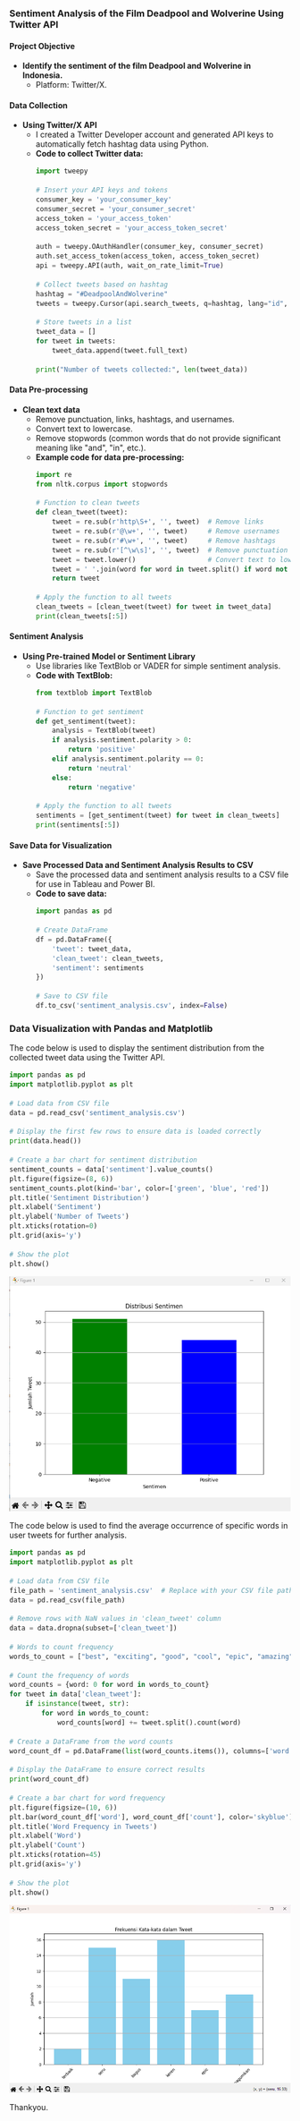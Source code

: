 ### Sentiment Analysis of the Film Deadpool and Wolverine Using Twitter API

#### Project Objective
- **Identify the sentiment of the film Deadpool and Wolverine in Indonesia.**
  - Platform: Twitter/X.

#### Data Collection
- **Using Twitter/X API**
  - I created a Twitter Developer account and generated API keys to automatically fetch hashtag data using Python.
  - **Code to collect Twitter data:**
    ```python
    import tweepy

    # Insert your API keys and tokens
    consumer_key = 'your_consumer_key'
    consumer_secret = 'your_consumer_secret'
    access_token = 'your_access_token'
    access_token_secret = 'your_access_token_secret'

    auth = tweepy.OAuthHandler(consumer_key, consumer_secret)
    auth.set_access_token(access_token, access_token_secret)
    api = tweepy.API(auth, wait_on_rate_limit=True)

    # Collect tweets based on hashtag
    hashtag = "#DeadpoolAndWolverine"
    tweets = tweepy.Cursor(api.search_tweets, q=hashtag, lang="id", tweet_mode='extended').items(1000)

    # Store tweets in a list
    tweet_data = []
    for tweet in tweets:
        tweet_data.append(tweet.full_text)

    print("Number of tweets collected:", len(tweet_data))
    ```

#### Data Pre-processing
- **Clean text data**
  - Remove punctuation, links, hashtags, and usernames.
  - Convert text to lowercase.
  - Remove stopwords (common words that do not provide significant meaning like "and", "in", etc.).
  - **Example code for data pre-processing:**
    ```python
    import re
    from nltk.corpus import stopwords

    # Function to clean tweets
    def clean_tweet(tweet):
        tweet = re.sub(r'http\S+', '', tweet)  # Remove links
        tweet = re.sub(r'@\w+', '', tweet)     # Remove usernames
        tweet = re.sub(r'#\w+', '', tweet)     # Remove hashtags
        tweet = re.sub(r'[^\w\s]', '', tweet)  # Remove punctuation
        tweet = tweet.lower()                  # Convert text to lowercase
        tweet = ' '.join(word for word in tweet.split() if word not in stopwords.words('indonesian'))
        return tweet

    # Apply the function to all tweets
    clean_tweets = [clean_tweet(tweet) for tweet in tweet_data]
    print(clean_tweets[:5])
    ```

#### Sentiment Analysis
- **Using Pre-trained Model or Sentiment Library**
  - Use libraries like TextBlob or VADER for simple sentiment analysis.
  - **Code with TextBlob:**
    ```python
    from textblob import TextBlob

    # Function to get sentiment
    def get_sentiment(tweet):
        analysis = TextBlob(tweet)
        if analysis.sentiment.polarity > 0:
            return 'positive'
        elif analysis.sentiment.polarity == 0:
            return 'neutral'
        else:
            return 'negative'

    # Apply the function to all tweets
    sentiments = [get_sentiment(tweet) for tweet in clean_tweets]
    print(sentiments[:5])
    ```

#### Save Data for Visualization
- **Save Processed Data and Sentiment Analysis Results to CSV**
  - Save the processed data and sentiment analysis results to a CSV file for use in Tableau and Power BI.
  - **Code to save data:**
    ```python
    import pandas as pd

    # Create DataFrame
    df = pd.DataFrame({
        'tweet': tweet_data,
        'clean_tweet': clean_tweets,
        'sentiment': sentiments
    })

    # Save to CSV file
    df.to_csv('sentiment_analysis.csv', index=False)
    ```

### Data Visualization with Pandas and Matplotlib

The code below is used to display the sentiment distribution from the collected tweet data using the Twitter API.

```python
import pandas as pd
import matplotlib.pyplot as plt

# Load data from CSV file
data = pd.read_csv('sentiment_analysis.csv')

# Display the first few rows to ensure data is loaded correctly
print(data.head())

# Create a bar chart for sentiment distribution
sentiment_counts = data['sentiment'].value_counts()
plt.figure(figsize=(8, 6))
sentiment_counts.plot(kind='bar', color=['green', 'blue', 'red'])
plt.title('Sentiment Distribution')
plt.xlabel('Sentiment')
plt.ylabel('Number of Tweets')
plt.xticks(rotation=0)
plt.grid(axis='y')

# Show the plot
plt.show()
```

![Sentiment Distribution](https://github.com/byf1sh/Data-Analysis-Project/blob/main/Sentiment%20Analysis%20Of%20the%20Film%20Deadpool%20And%20Wolverine/Assets/Positive-Negative-Sentiment.png?raw=true)

The code below is used to find the average occurrence of specific words in user tweets for further analysis.

```python
import pandas as pd
import matplotlib.pyplot as plt

# Load data from CSV file
file_path = 'sentiment_analysis.csv'  # Replace with your CSV file path
data = pd.read_csv(file_path)

# Remove rows with NaN values in 'clean_tweet' column
data = data.dropna(subset=['clean_tweet'])

# Words to count frequency
words_to_count = ["best", "exciting", "good", "cool", "epic", "amazing"]

# Count the frequency of words
word_counts = {word: 0 for word in words_to_count}
for tweet in data['clean_tweet']:
    if isinstance(tweet, str):
        for word in words_to_count:
            word_counts[word] += tweet.split().count(word)

# Create a DataFrame from the word counts
word_count_df = pd.DataFrame(list(word_counts.items()), columns=['word', 'count'])

# Display the DataFrame to ensure correct results
print(word_count_df)

# Create a bar chart for word frequency
plt.figure(figsize=(10, 6))
plt.bar(word_count_df['word'], word_count_df['count'], color='skyblue')
plt.title('Word Frequency in Tweets')
plt.xlabel('Word')
plt.ylabel('Count')
plt.xticks(rotation=45)
plt.grid(axis='y')

# Show the plot
plt.show()
```

![Word Frequency](https://github.com/byf1sh/Data-Analysis-Project/blob/main/Sentiment%20Analysis%20Of%20the%20Film%20Deadpool%20And%20Wolverine/Assets/word%20count.png?raw=true)

Thankyou.